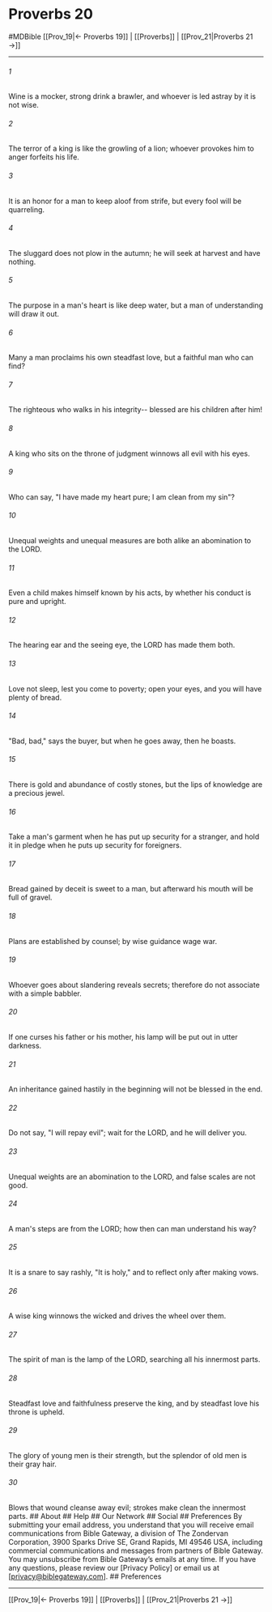 # Proverbs 20
#MDBible
[[Prov_19|← Proverbs 19]] | [[Proverbs]] | [[Prov_21|Proverbs 21 →]]

***


###### 1 
Wine is a mocker, strong drink a brawler, and whoever is led astray by it is not wise. 

###### 2 
The terror of a king is like the growling of a lion; whoever provokes him to anger forfeits his life. 

###### 3 
It is an honor for a man to keep aloof from strife, but every fool will be quarreling. 

###### 4 
The sluggard does not plow in the autumn; he will seek at harvest and have nothing. 

###### 5 
The purpose in a man's heart is like deep water, but a man of understanding will draw it out. 

###### 6 
Many a man proclaims his own steadfast love, but a faithful man who can find? 

###### 7 
The righteous who walks in his integrity-- blessed are his children after him! 

###### 8 
A king who sits on the throne of judgment winnows all evil with his eyes. 

###### 9 
Who can say, "I have made my heart pure; I am clean from my sin"? 

###### 10 
Unequal weights and unequal measures are both alike an abomination to the LORD. 

###### 11 
Even a child makes himself known by his acts, by whether his conduct is pure and upright. 

###### 12 
The hearing ear and the seeing eye, the LORD has made them both. 

###### 13 
Love not sleep, lest you come to poverty; open your eyes, and you will have plenty of bread. 

###### 14 
"Bad, bad," says the buyer, but when he goes away, then he boasts. 

###### 15 
There is gold and abundance of costly stones, but the lips of knowledge are a precious jewel. 

###### 16 
Take a man's garment when he has put up security for a stranger, and hold it in pledge when he puts up security for foreigners. 

###### 17 
Bread gained by deceit is sweet to a man, but afterward his mouth will be full of gravel. 

###### 18 
Plans are established by counsel; by wise guidance wage war. 

###### 19 
Whoever goes about slandering reveals secrets; therefore do not associate with a simple babbler. 

###### 20 
If one curses his father or his mother, his lamp will be put out in utter darkness. 

###### 21 
An inheritance gained hastily in the beginning will not be blessed in the end. 

###### 22 
Do not say, "I will repay evil"; wait for the LORD, and he will deliver you. 

###### 23 
Unequal weights are an abomination to the LORD, and false scales are not good. 

###### 24 
A man's steps are from the LORD; how then can man understand his way? 

###### 25 
It is a snare to say rashly, "It is holy," and to reflect only after making vows. 

###### 26 
A wise king winnows the wicked and drives the wheel over them. 

###### 27 
The spirit of man is the lamp of the LORD, searching all his innermost parts. 

###### 28 
Steadfast love and faithfulness preserve the king, and by steadfast love his throne is upheld. 

###### 29 
The glory of young men is their strength, but the splendor of old men is their gray hair. 

###### 30 
Blows that wound cleanse away evil; strokes make clean the innermost parts. ## About ## Help ## Our Network ## Social ## Preferences By submitting your email address, you understand that you will receive email communications from Bible Gateway, a division of The Zondervan Corporation, 3900 Sparks Drive SE, Grand Rapids, MI 49546 USA, including commercial communications and messages from partners of Bible Gateway. You may unsubscribe from Bible Gateway&rsquo;s emails at any time. If you have any questions, please review our [Privacy Policy] or email us at [privacy@biblegateway.com]. ## Preferences

***

[[Prov_19|← Proverbs 19]] | [[Proverbs]] | [[Prov_21|Proverbs 21 →]]
